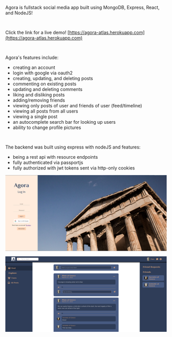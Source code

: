 Agora is fullstack social media app built using MongoDB, Express, React, and NodeJS!
<pre>

</pre>
Click the link for a live demo!
[https://agora-atlas.herokuapp.com](https://agora-atlas.herokuapp.com)
<pre>

</pre>
Agora's features include:
* creating an account
* login with google via oauth2
* creating, updating, and deleting posts 
* commenting on existing posts
* updating and deleting comments
* liking and disliking posts
* adding/removing friends
* viewing only posts of user and friends of user (feed/timeline)
* viewing all posts from all users
* viewing a single post
* an autocomplete search bar for looking up users
* ability to change profile pictures
<pre>

</pre>
The backend was built using express with nodeJS and features:
* being a rest api with resource endpoints
* fully authenticated via passportjs
* fully authorized with jwt tokens sent via http-only cookies


![](githubImages/agora-screenshot.png)

![](githubImages/agora-feed.png)
